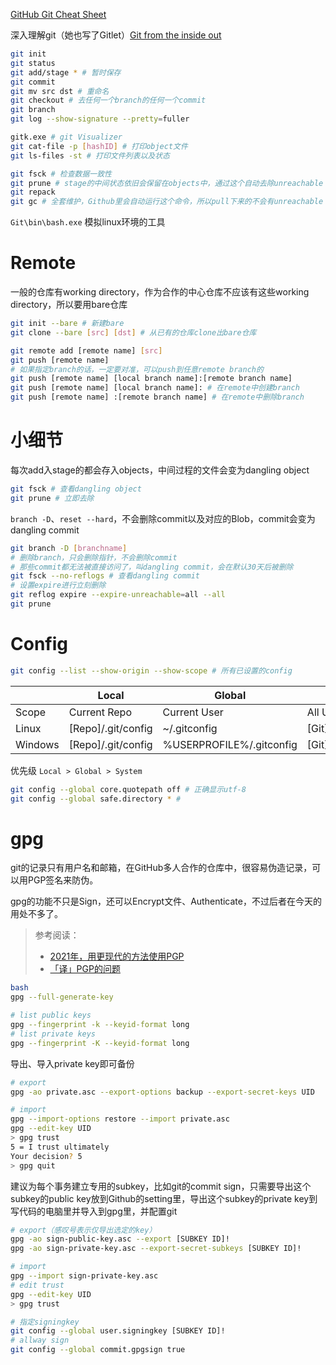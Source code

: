 [GitHub Git Cheat Sheet](https://training.github.com/downloads/github-git-cheat-sheet/)

深入理解git（她也写了Gitlet）[Git from the inside out](https://www.youtube.com/watch?v=fCtZWGhQBvo)

```bash
git init
git status
git add/stage * # 暂时保存
git commit
git mv src dst # 重命名
git checkout # 去任何一个branch的任何一个commit
git branch
git log --show-signature --pretty=fuller

gitk.exe # git Visualizer
git cat-file -p [hashID] # 打印object文件
git ls-files -st # 打印文件列表以及状态

git fsck # 检查数据一致性
git prune # stage的中间状态依旧会保留在objects中，通过这个自动去除unreachable object
git repack
git gc # 全套维护，Github里会自动运行这个命令，所以pull下来的不会有unreachable object
```

`Git\bin\bash.exe` 模拟linux环境的工具

# Remote

一般的仓库有working directory，作为合作的中心仓库不应该有这些working directory，所以要用bare仓库

```bash
git init --bare # 新建bare
git clone --bare [src] [dst] # 从已有的仓库clone出bare仓库

git remote add [remote name] [src]
git push [remote name]
# 如果指定branch的话，一定要对准，可以push到任意remote branch的
git push [remote name] [local branch name]:[remote branch name]
git push [remote name] [local branch name]: # 在remote中创建branch
git push [remote name] :[remote branch name] # 在remote中删除branch
```

# 小细节

每次add入stage的都会存入objects，中间过程的文件会变为dangling object

```bash
git fsck # 查看dangling object
git prune # 立即去除
```

`branch -D`、`reset --hard`，不会删除commit以及对应的Blob，commit会变为dangling commit

```bash
git branch -D [branchname]
# 删除branch，只会删除指针，不会删除commit
# 那些commit都无法被直接访问了，叫dangling commit，会在默认30天后被删除
git fsck --no-reflogs # 查看dangling commit
# 设置expire进行立刻删除
git reflog expire --expire-unreachable=all --all
git prune
```

# Config

```bash
git config --list --show-origin --show-scope # 所有已设置的config
```

|         | Local              | Global                   | System              |
| ------- | ------------------ | ------------------------ | ------------------- |
| Scope   | Current Repo       | Current User             | All User            |
| Linux   | [Repo]/.git/config | ~/.gitconfig             | [Git]/etc/gitconfig |
| Windows | [Repo]/.git/config | %USERPROFILE%/.gitconfig | [Git]/etc/gitconfig |

优先级 `Local > Global > System`

```bash
git config --global core.quotepath off # 正确显示utf-8
git config --global safe.directory * # 
```

# gpg

git的记录只有用户名和邮箱，在GitHub多人合作的仓库中，很容易伪造记录，可以用PGP签名来防伪。

gpg的功能不只是Sign，还可以Encrypt文件、Authenticate，不过后者在今天的用处不多了。

> 参考阅读：
>
> - [2021年，用更现代的方法使用PGP](<https://ulyc.github.io/2021/01/13/2021年-用更现代的方法使用PGP-上/>)
> - [「译」PGP的问题](https://ulyc.github.io/2022/09/05/tr-pgp-problem-1/)

```bash
bash
gpg --full-generate-key

# list public keys
gpg --fingerprint -k --keyid-format long
# list private keys
gpg --fingerprint -K --keyid-format long
```

导出、导入private key即可备份

```bash
# export
gpg -ao private.asc --export-options backup --export-secret-keys UID

# import
gpg --import-options restore --import private.asc
gpg --edit-key UID
> gpg trust
5 = I trust ultimately
Your decision? 5
> gpg quit
```

建议为每个事务建立专用的subkey，比如git的commit sign，只需要导出这个subkey的public key放到Github的setting里，导出这个subkey的private key到写代码的电脑里并导入到gpg里，并配置git

```bash
# export（感叹号表示仅导出选定的key）
gpg -ao sign-public-key.asc --export [SUBKEY ID]!
gpg -ao sign-private-key.asc --export-secret-subkeys [SUBKEY ID]!

# import
gpg --import sign-private-key.asc
# edit trust
gpg --edit-key UID
> gpg trust

# 指定signingkey
git config --global user.signingkey [SUBKEY ID]!
# allway sign
git config --global commit.gpgsign true
```
